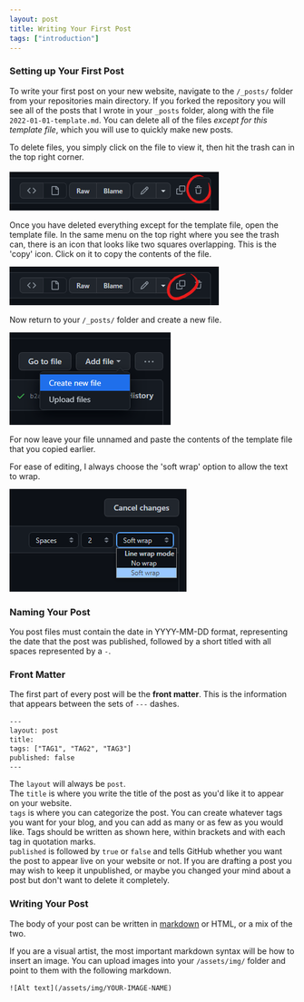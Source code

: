 ```yaml
---
layout: post
title: Writing Your First Post
tags: ["introduction"]
---
```


### Setting up Your First Post

To write your first post on your new website, navigate to the `/_posts/` folder from your repositories main directory. If you forked the repository you will see all of the posts that I wrote in your `_posts` folder, along with the file `2022-01-01-template.md`. You can delete all of the files *except for this template file*, which you will use to quickly make new posts.

To delete files, you simply click on the file to view it, then hit the trash can in the top right corner.

![A screenshot of the top right corner of each GitHub file. It shows a menu of icons, with the last icon, which is circled here in red, being a trash can.](/assets/img/post/first-post-01.png)

Once you have deleted everything except for the template file, open the template file. In the same menu on the top right where you see the trash can, there is an icon that looks like two squares overlapping. This is the 'copy' icon. Click on it to copy the contents of the file.

![A screenshot of the same menu, with the icon that looks like two squares overlapping circled in red.](/assets/img/post/first-post-02.png)

Now return to your `/_posts/` folder and create a new file.

![A screenshot showing the dropdown menu 'Add file > create new file'](/assets/img/post/first-post-03.png)

For now leave your file unnamed and paste the contents of the template file that you copied earlier.

For ease of editing, I always choose the 'soft wrap' option to allow the text to wrap.

![A screenshot showing the drop down menu 'Line wrapmode > soft wrap'](/assets/img/post/first-post-04.png)

### Naming Your Post

You post files must contain the date in YYYY-MM-DD format, representing the date that the post was published, followed by a short titled with all spaces represented by a `-`. 

### Front Matter

The first part of every post will be the **front matter**. This is the information that appears between the sets of `---` dashes.

```
---
layout: post
title: 
tags: ["TAG1", "TAG2", "TAG3"]
published: false
---
```

The `layout` will always be `post`.  
The `title` is where you write the title of the post as you'd like it to appear on your website.  
`tags` is where you can categorize the post. You can create whatever tags you want for your blog, and you can add as many or as few as you would like. Tags should be written as shown here, within brackets and with each tag in quotation marks.  
`published` is followed by `true` or `false` and tells GitHub whether you want the post to appear live on your website or not. If you are drafting a post you may wish to keep it unpublished, or maybe you changed your mind about a post but don't want to delete it completely.

### Writing Your Post

The body of your post can be written in [markdown](https://github.github.com/gfm/) or HTML, or a mix of the two. 

If you are a visual artist, the most important markdown syntax will be how to insert an image. You can upload images into your `/assets/img/` folder and point to them with the following markdown.

```
![Alt text](/assets/img/YOUR-IMAGE-NAME)
```

